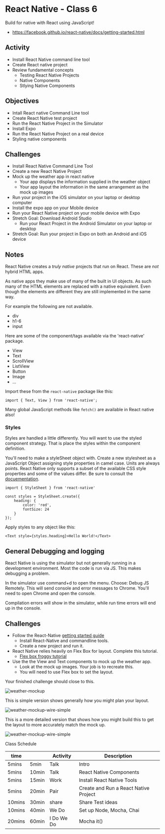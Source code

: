 # React Native - Class 6

Build for native with React using JavaScript!

- https://facebook.github.io/react-native/docs/getting-started.html

## Activity 

- Install React Native command line tool
- Create React native project
- Review fundamental concepts
  - Testing React Native Projects 
  - Native Components
  - Stlying Native Components

## Objectives  

- Intall React native Command Line tool
- Create React Native test project
- Run the React Native Project in the Simulator
- Install Expo 
- Run the React Native Project on a real device
- Styling native components

## Challenges 

- Install React Native Command Line Tool
- Create a new React Native Project
- Mock up the weather app in react native
  - Your app displays the information supplied in the weather object
  - Your app layout the information in the same arrangement as the mock up images
- Run your project in the iOS simulator on your laptop or desktop computer
- Install the expo app on your Mobile device
- Run your React Native project on your mobile device with Expo
- Stretch Goal: Download Android Studio
  - Run your React Project in the Android Simulator on your laptop or desktop
- Stretch Goal: Run your project in Expo on both an Android and iOS device


## Notes

React Native creates a *truly native* projects that run on React. These are *not*
hybrid HTML apps. 

As native apps they make use of many of the built in UI objects. As such 
many of the HTML elements are replaced with a native equivalent. Even though
the elements are different they are still implemented in the same way. 

For example the following are not available. 

- div
- h1-6 
- input 

Here are some of the component/tags available via the 'react-native' package. 

- View
- Text
- ScrollView
- ListView
- Button
- Image
- ...

Import these from the `react-native` package like this: 

`import { Text, View } from 'react-native';`

Many global JavaScript methods like `fetch()` are available in React native also!

### Styles 

Styles are handled a little differently. You will want to use the styled component
strategy. That is place the styles within the component definition. 

You'll need to make a styleSheet object with. Create a new stylesheet as a JavaScript 
Object assigning style properties in camel case. Units are always points. React Native
only supports a subset of the available CSS style properties and some of the values 
differ. Be sure to consult the [docuementation](https://facebook.github.io/react-native/docs/style.html).

```
import { StyleSheet } from 'react-native'

const styles = StyleSheet.create({
    heading: {
        color: 'red',
        fontSize: 24
    }
});
```

Apply styles to any object like this: 

`<Text style={styles.heading}>Hello World!</Text>`


## General Debugging and logging

React Native is using the simulator but not generally running in a development
environment. Most the code is run via JS. This makes debugging a problem. 

In the simulator use command+d to open the menu. Choose: Debug JS Remotely. 
This will send console and error messages to Chrome. You'll need to open 
Chrome and open the console. 

Compilation errors will show in the simulator, while run time errors will
end up in the console. 

## Challenges

- Follow the React-Native [getting started guide](https://facebook.github.io/react-native/docs/getting-started.html)
    - Install React-Native and commandline tools. 
    - Create a new project and run it.
- React Native relies heavily on Flex Box for layout. Complete this tutorial. 
  - [Flex box froggy tutorial](http://flexboxfroggy.com)
- Use the the View and Text components to mock up the weather app.  
    - Look at the mock up images. Your job is to recreate this.  
    - You will need to use Flex box to set the layout. 
    
Your finished challenge should close to this. 

![weather-mockup](weather-mockup.png)

This is simple version shows generally how you might plan your layout. 

![weather-mockup-wire-simple](weather-mockup-wire-simple.png)

This is a more detailed version that shows how you might build this to get the 
layout to more accurately match the mock up. 

![weather-mockup-wire-simple](weather-mockup-wire-detailed.png)


Class Schedule 

|time  |     |Activity   |Description      |
|------|-----|-----------|-----------------|
| 5mins|5min |Talk       |Intro            |
| 5mins|10min|Talk       |React Native Components |
| 5mins|15min|Work       |Install React Native Tools |
| 5mins|20min|Pair       |Create and Run a React Native Project |
|10mins|30min|share      |Share Test ideas |
|10mins|40min|We Do      |Set up Node, Mocha, Chai |
|20mins|60min|I Do We Do |Mocha it() |
